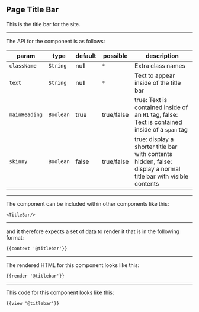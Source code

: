 ## Page Title Bar

This is the title bar for the site.

-----
The API for the component is as follows:

| param         | type          | default       | possible      | description           |
|---            |---            |---            |---            |---                    |
| `className`   | `String`      | null          | `*`           | Extra class names |
| `text`        | `String`      | null          | `*`           | Text to appear inside of the title bar |
| `mainHeading` | `Boolean`     | true          | true/false    | true: Text is contained inside of an `H1` tag, false: Text is contained inside of a `span` tag |
| `skinny`      | `Boolean`     | false         | true/false    | true: display a shorter title bar with contents hidden, false: display a normal title bar with visible contents |

-----
The component can be included within other components like this:

```
<TitleBar/>
```

-----
and it therefore expects a set of data to render it that is in the following format:

```
{{context '@titlebar'}}
```

-----
The rendered HTML for this component looks like this:

```
{{render '@titlebar'}}
```

-----
This code for this component looks like this:

```
{{view '@titlebar'}}
```
